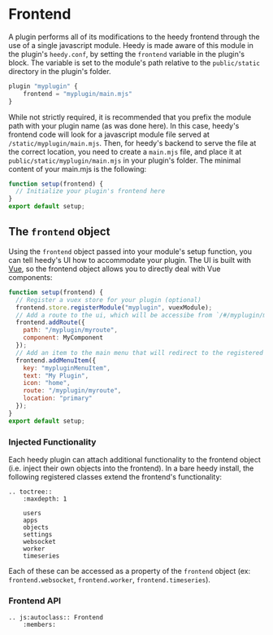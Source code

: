 # Frontend

A plugin performs all of its modifications to the heedy frontend through the use of
a single javascript module. Heedy is made aware of this module in the plugin's `heedy.conf`, by setting the `frontend` variable in the plugin's block. The variable is set to the module's path relative to the `public/static` directory in the plugin's folder.

```javascript
plugin "myplugin" {
    frontend = "myplugin/main.mjs"
}
```

While not strictly required, it is recommended that you prefix the module path with your plugin name (as was done here). In this case, heedy's frontend code will look for a javascript module file served at `/static/myplugin/main.mjs`. Then, for heedy's backend to serve the file at the correct location, you need to create a `main.mjs` file, and place it at `public/static/myplugin/main.mjs` in your plugin's folder. The minimal content of your main.mjs is the following:

```javascript
function setup(frontend) {
  // Initialize your plugin's frontend here
}
export default setup;
```

## The `frontend` object

Using the `frontend` object passed into your module's setup function, you can tell heedy's UI how to accommodate your plugin. The UI is built with [Vue](https://vuejs.org/), so the frontend object allows you to directly deal with Vue components:

```javascript
function setup(frontend) {
  // Register a vuex store for your plugin (optional)
  frontend.store.registerModule("myplugin", vuexModule);
  // Add a route to the ui, which will be accessibe from `/#/myplugin/myroute`
  frontend.addRoute({
    path: "/myplugin/myroute",
    component: MyComponent
  });
  // Add an item to the main menu that will redirect to the registered route
  frontend.addMenuItem({
    key: "mypluginMenuItem",
    text: "My Plugin",
    icon: "home",
    route: "/myplugin/myroute",
    location: "primary"
  });
}
export default setup;
```

### Injected Functionality

Each heedy plugin can attach additional functionality to the frontend object (i.e. inject their own objects into the frontend). In a bare heedy install, the following registered classes extend the frontend's functionality:

```eval_rst
.. toctree::
    :maxdepth: 1

    users
    apps
    objects
    settings
    websocket
    worker
    timeseries
```

Each of these can be accessed as a property of the `frontend` object (ex: `frontend.websocket`, `frontend.worker`, `frontend.timeseries`).

### Frontend API

```eval_rst
.. js:autoclass:: Frontend
    :members:
```

